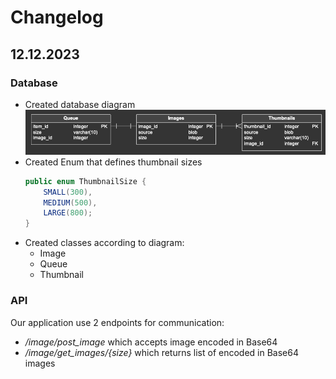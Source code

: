 # Changelog

## 12.12.2023

### Database

- Created database diagram 
![Database](./resources/database_diagram.png)
- Created Enum that defines thumbnail sizes
    ```Java
    public enum ThumbnailSize {
        SMALL(300),
        MEDIUM(500),
        LARGE(800);
    }
    ```
- Created classes according to diagram:
    - Image
    - Queue
    - Thumbnail

### API
Our application use 2 endpoints for communication: 
- */image/post_image* which accepts image encoded in Base64
- */image/get_images/{size}* which returns list of encoded in Base64 images

